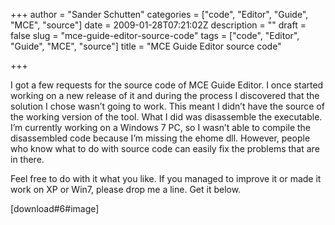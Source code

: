 +++
author = "Sander Schutten"
categories = ["code", "Editor", "Guide", "MCE", "source"]
date = 2009-01-28T07:21:02Z
description = ""
draft = false
slug = "mce-guide-editor-source-code"
tags = ["code", "Editor", "Guide", "MCE", "source"]
title = "MCE Guide Editor source code"

+++


I got a few requests for the source code of MCE Guide Editor. I once started working on a new release of it and during the process I discovered that the solution I chose wasn’t going to work. This meant I didn’t have the source of the working version of the tool. What I did was disassemble the executable. I’m currently working on a Windows 7 PC, so I wasn’t able to compile the disassembled code because I’m missing the ehome dll. However, people who know what to do with source code can easily fix the problems that are in there.

Feel free to do with it what you like. If you managed to improve it or made it work on XP or Win7, please drop me a line. Get it below.

[download#6#image]

